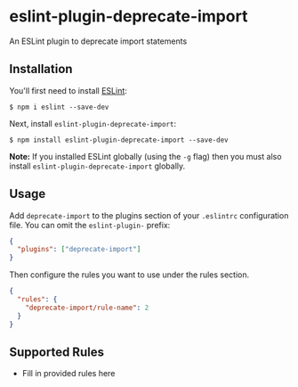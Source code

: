 # eslint-plugin-deprecate-import

An ESLint plugin to deprecate import statements

## Installation

You'll first need to install [ESLint](http://eslint.org):

```
$ npm i eslint --save-dev
```

Next, install `eslint-plugin-deprecate-import`:

```
$ npm install eslint-plugin-deprecate-import --save-dev
```

**Note:** If you installed ESLint globally (using the `-g` flag) then you must also install `eslint-plugin-deprecate-import` globally.

## Usage

Add `deprecate-import` to the plugins section of your `.eslintrc` configuration file. You can omit the `eslint-plugin-` prefix:

```json
{
  "plugins": ["deprecate-import"]
}
```

Then configure the rules you want to use under the rules section.

```json
{
  "rules": {
    "deprecate-import/rule-name": 2
  }
}
```

## Supported Rules

* Fill in provided rules here

